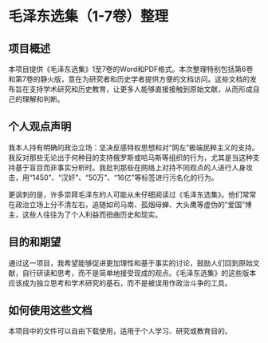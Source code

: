 # 毛泽东选集（1-7卷）整理

## 项目概述

本项目提供《毛泽东选集》1至7卷的Word和PDF格式。本次整理特别包括第6卷和第7卷的静火版，意在为研究者和历史学者提供方便的文档访问。这些文档的发布旨在支持学术研究和历史教育，让更多人能够直接接触到原始文献，从而形成自己的理解和判断。

## 个人观点声明

我本人持有明确的政治立场：坚决反感特权思想和对“网左”极端民粹主义的支持。我反对那些无论出于何种目的支持俄罗斯或哈马斯等组织的行为，尤其是当这种支持基于盲目而非事实分析时。我批判那些在网络上对持不同观点的人进行人身攻击，用“1450”、“汉奸”、“50万”、“16亿”等标签进行污名化的行为。

更讽刺的是，许多崇拜毛泽东的人可能从未仔细阅读过《毛泽东选集》。他们常常在政治立场上分不清左右，追随如司马南、孤烟母蝉、大头鹰等虚伪的“爱国”博主，这些人往往为了个人利益而扭曲历史和现实。

## 目的和期望

通过这一项目，我希望能够促进更加理性和基于事实的讨论，鼓励人们回到原始文献，自行研读和思考，而不是简单地接受现成的观点。《毛泽东选集》的这些版本应该成为独立思考和学术研究的基石，而不是被误用作政治斗争的工具。

## 如何使用这些文档

本项目中的文件可以自由下载使用，适用于个人学习、研究或教育目的。


